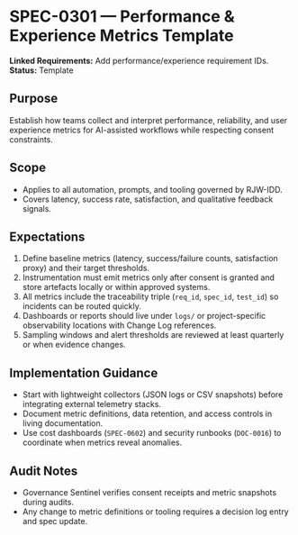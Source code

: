 # SPEC-0301 — Performance & Experience Metrics Template

**Linked Requirements:** Add performance/experience requirement IDs.  
**Status:** Template

## Purpose
Establish how teams collect and interpret performance, reliability, and user experience metrics for AI-assisted workflows while respecting consent constraints.

## Scope
- Applies to all automation, prompts, and tooling governed by RJW-IDD.
- Covers latency, success rate, satisfaction, and qualitative feedback signals.

## Expectations
1. Define baseline metrics (latency, success/failure counts, satisfaction proxy) and their target thresholds.
2. Instrumentation must emit metrics only after consent is granted and store artefacts locally or within approved systems.
3. All metrics include the traceability triple (`req_id`, `spec_id`, `test_id`) so incidents can be routed quickly.
4. Dashboards or reports should live under `logs/` or project-specific observability locations with Change Log references.
5. Sampling windows and alert thresholds are reviewed at least quarterly or when evidence changes.

## Implementation Guidance
- Start with lightweight collectors (JSON logs or CSV snapshots) before integrating external telemetry stacks.
- Document metric definitions, data retention, and access controls in living documentation.
- Use cost dashboards (`SPEC-0602`) and security runbooks (`DOC-0016`) to coordinate when metrics reveal anomalies.

## Audit Notes
- Governance Sentinel verifies consent receipts and metric snapshots during audits.
- Any change to metric definitions or tooling requires a decision log entry and spec update.
